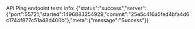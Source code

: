   API
    Ping endpoint tests
info: {"status":"success","server":{"port":55721,"started":1496883254929,"commit":"25e5c416a5fed4bfa4d6c1744f877c51a48d400b"},"meta":{"message":"Success"}}